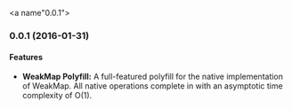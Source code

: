 <a name"0.0.1"></a>
### 0.0.1 (2016-01-31)

#### Features

* **WeakMap Polyfill:** A full-featured polyfill for the native implementation of WeakMap. All native operations complete in with an asymptotic time complexity of O(1).
